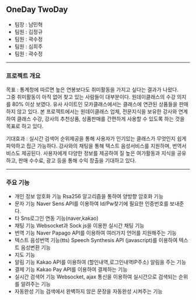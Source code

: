 ## OneDay TwoDay

- 팀장 : 남민혁
- 팀원 : 김정규
- 팀원 : 곽수정
- 팀원 : 심희주
- 팀원 : 곽수정
        
*** 
     
### 프로젝트 개요
목표 : 통계청에 따르면 높은 연봉보다도 취미활동을 가지고 싶다는 결과가 나왔다.    
그중 취미활동이 아직 없어 찾고 있는 사람들이 대부분이다. 원데이클래스의 수강 의지를 80% 이상 보였다.
유사 사이트인 모카클래스에서는 클래스에 연관된 상품들을 판매하지 않고 있다.
본 프로젝트에서는 원데이클래스 업체, 전문지식을 보유한 강사와 연계하여 클래스 수강, 강사의 추천상품, 상품판매를 간편하게 사용할 수 있도록 하는 것을 목표로 하고 있다.

기대효과 : 실시간 검색어 순위제공을 통해 사용자가 인기있는 클래스가 무엇인지 쉽게 파악하고 접근 가능하다.
강사와의 채팅을 통해 텍스트 음성서비스를 지원하며, 번역서비스도 제공된다.
사용자에게 다양한 정보를 제공하여 질 높은 여가활동과 지식을 공유하고, 판매 수수료, 광고 등을 통해 수익 창출을 기대하고 있다.
     
*** 
### 주요 기능
- 개인 정보 암호화 기능
  Rsa256 알고리즘을 통하여 양방향 암호화 기능
- 문자 기능
  Naver Sens API를 이용하여 Id/Pw찾기에 필요한 인증번호를 보내준다.
- 타 Sns로그인 연동 기능(naver,kakao)
- 채팅 기능
  Websocket과 Sock js을 이용한 실시간 채팅 기능
- 번역 기능
  Naver Papago API를 이용하여 여러가지 언어를 지원해주는 기능
- 텍스트 음성번역 기능(tts)
  Speech Synthesis API (javascript)를 이용하여 텍스트 음성변환 기능
- 지도 기능
- 알림 기능
  Kakao API를 이용하여 (할인내역,로그인내역IP주소) 알림을 주는 기능
- 결제 기능
  Kakao Pay API를 이용하여 결제하는 기능
- 실시간 검색어 기능
  Websocket, ajax 통신을 이용하여 실시간으로 검색되는 순위를 알려주는 기능
- 자동완성 기능
  검색에서 완벽하지 않은 문장을 자동완성 시켜주는 기능
 
  
